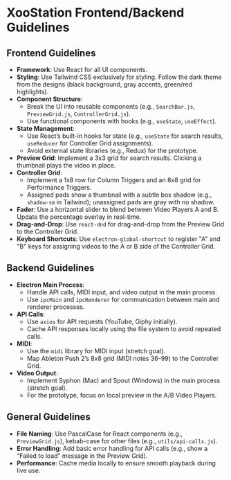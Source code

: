 # XooStation Frontend/Backend Guidelines

## Frontend Guidelines
- **Framework**: Use React for all UI components.
- **Styling**: Use Tailwind CSS exclusively for styling. Follow the dark theme from the designs (black background, gray accents, green/red highlights).
- **Component Structure**:
  - Break the UI into reusable components (e.g., `SearchBar.js`, `PreviewGrid.js`, `ControllerGrid.js`).
  - Use functional components with hooks (e.g., `useState`, `useEffect`).
- **State Management**:
  - Use React’s built-in hooks for state (e.g., `useState` for search results, `useReducer` for Controller Grid assignments).
  - Avoid external state libraries (e.g., Redux) for the prototype.
- **Preview Grid**: Implement a 3x3 grid for search results. Clicking a thumbnail plays the video in place.
- **Controller Grid**:
  - Implement a 1x8 row for Column Triggers and an 8x8 grid for Performance Triggers.
  - Assigned pads show a thumbnail with a subtle box shadow (e.g., `shadow-sm` in Tailwind); unassigned pads are gray with no shadow.
- **Fader**: Use a horizontal slider to blend between Video Players A and B. Update the percentage overlay in real-time.
- **Drag-and-Drop**: Use `react-dnd` for drag-and-drop from the Preview Grid to the Controller Grid.
- **Keyboard Shortcuts**: Use `electron-global-shortcut` to register "A" and "B" keys for assigning videos to the A or B side of the Controller Grid.

## Backend Guidelines
- **Electron Main Process**:
  - Handle API calls, MIDI input, and video output in the main process.
  - Use `ipcMain` and `ipcRenderer` for communication between main and renderer processes.
- **API Calls**:
  - Use `axios` for API requests (YouTube, Giphy initially).
  - Cache API responses locally using the file system to avoid repeated calls.
- **MIDI**:
  - Use the `midi` library for MIDI input (stretch goal).
  - Map Ableton Push 2’s 8x8 grid (MIDI notes 36-99) to the Controller Grid.
- **Video Output**:
  - Implement Syphon (Mac) and Spout (Windows) in the main process (stretch goal).
  - For the prototype, focus on local preview in the A/B Video Players.

## General Guidelines
- **File Naming**: Use PascalCase for React components (e.g., `PreviewGrid.js`), kebab-case for other files (e.g., `utils/api-calls.js`).
- **Error Handling**: Add basic error handling for API calls (e.g., show a “Failed to load” message in the Preview Grid).
- **Performance**: Cache media locally to ensure smooth playback during live use.